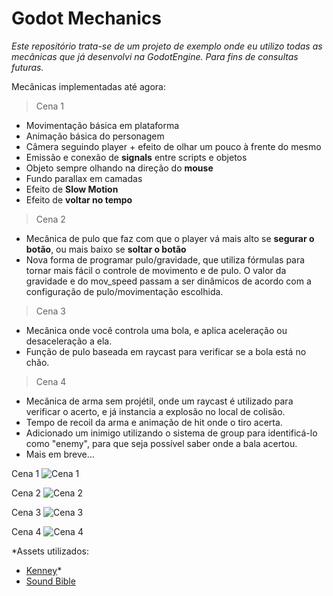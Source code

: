 # Godot Mechanics

*Este repositório trata-se de um projeto de exemplo onde eu utilizo todas as mecânicas que já desenvolvi na GodotEngine. Para fins de consultas futuras.*

Mecânicas implementadas até agora:
> Cena 1
- Movimentação básica em plataforma
- Animação básica do personagem
- Câmera seguindo player + efeito de olhar um pouco à frente do mesmo
- Emissão e conexão de **signals** entre scripts e objetos
- Objeto sempre olhando na direção do **mouse**
- Fundo parallax em camadas
- Efeito de **Slow Motion**
- Efeito de **voltar no tempo**
> Cena 2
- Mecânica de pulo que faz com que o player vá mais alto se **segurar o botão**, ou mais baixo se **soltar o botão**
- Nova forma de programar pulo/gravidade, que utiliza fórmulas para tornar mais fácil o controle de movimento e de pulo. O valor da gravidade e do mov_speed passam a ser dinâmicos de acordo com a configuração de pulo/movimentação escolhida.
> Cena 3
- Mecânica onde você controla uma bola, e aplica aceleração ou desaceleração a ela.
- Função de pulo baseada em raycast para verificar se a bola está no chão.
> Cena 4
- Mecânica de arma sem projétil, onde um raycast é utilizado para verificar o acerto, e já instancia a explosão no local de colisão.
- Tempo de recoil da arma e animação de hit onde o tiro acerta.
- Adicionado um inimigo utilizando o sistema de group para identificá-lo como "enemy", para que seja possível saber onde a bala acertou.
- Mais em breve...

Cena 1
![Cena 1](https://github.com/Doc-McCoy/godot_mechanics/blob/master/prints/print1.PNG)

Cena 2
![Cena 2](https://github.com/Doc-McCoy/godot_mechanics/blob/master/prints/print2.png)

Cena 3
![Cena 3](https://github.com/Doc-McCoy/godot_mechanics/blob/master/prints/print3.png)

Cena 4
![Cena 4](https://github.com/Doc-McCoy/godot_mechanics/blob/master/prints/print4.png)

*Assets utilizados:

- [Kenney](https://www.kenney.nl/assets/simplified-platformer-pack)*
- [Sound Bible](http://soundbible.com/)
